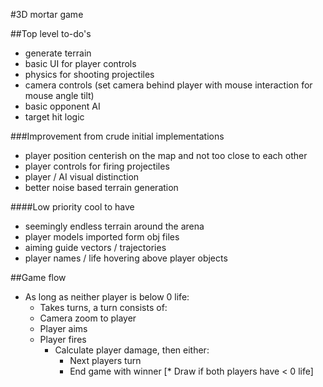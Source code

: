#3D mortar game

##Top level to-do's
* generate terrain
* basic UI for player controls
* physics for shooting projectiles
* camera controls (set camera behind player with mouse interaction for mouse angle tilt)
* basic opponent AI
* target hit logic

###Improvement from crude initial implementations
* player position centerish on the map and not too close to each other
* player controls for firing projectiles
* player / AI visual distinction
* better noise based terrain generation

####Low priority cool to have
* seemingly endless terrain around the arena
* player models imported form obj files
* aiming guide vectors / trajectories
* player names / life hovering above player objects


##Game flow
* As long as neither player is below 0 life:
    * Takes turns, a turn consists of:
    * Camera zoom to player
    * Player aims
    * Player fires
        * Calculate player damage, then either:
            * Next players turn
            * End game with winner
            [* Draw if both players have < 0 life]